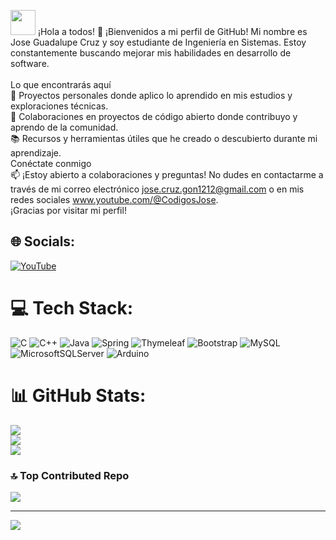 <img src="https://media.giphy.com/media/v1.Y2lkPTc5MGI3NjExdDNtYmhtOXlsOXV3a3F0bjQzc2k3Y3NpdWpxM2N0YnNqNGJ6aDNmOSZlcD12MV9pbnRlcm5hbF9naWZfYnlfaWQmY3Q9cw/gFrmO3kFGWbf2/giphy.gif" width=40> ¡Hola a todos! 👋
¡Bienvenidos a mi perfil de GitHub! Mi nombre es Jose Guadalupe Cruz y soy estudiante de Ingeniería en Sistemas. Estoy constantemente buscando mejorar mis habilidades en desarrollo de software.
<br><br>
Lo que encontrarás aquí <br>
🧠 Proyectos personales donde aplico lo aprendido en mis estudios y exploraciones técnicas. <br>
🔧 Colaboraciones en proyectos de código abierto donde contribuyo y aprendo de la comunidad. <br>
📚 Recursos y herramientas útiles que he creado o descubierto durante mi aprendizaje.<br>
Conéctate conmigo <br>
📫 ¡Estoy abierto a colaboraciones y preguntas! No dudes en contactarme a través de mi correo electrónico jose.cruz.gon1212@gmail.com o en mis redes sociales www.youtube.com/@CodigosJose. <br>
¡Gracias por visitar mi perfil! 

## 🌐 Socials:
[![YouTube](https://img.shields.io/badge/YouTube-%23FF0000.svg?logo=YouTube&logoColor=white)](https://youtube.com/@CodigoJose) 

# 💻 Tech Stack:
![C](https://img.shields.io/badge/c-%2300599C.svg?style=for-the-badge&logo=c&logoColor=white) ![C++](https://img.shields.io/badge/c++-%2300599C.svg?style=for-the-badge&logo=c%2B%2B&logoColor=white) ![Java](https://img.shields.io/badge/java-%23ED8B00.svg?style=for-the-badge&logo=openjdk&logoColor=white) ![Spring](https://img.shields.io/badge/spring-%236DB33F.svg?style=for-the-badge&logo=spring&logoColor=white) ![Thymeleaf](https://img.shields.io/badge/Thymeleaf-%23005C0F.svg?style=for-the-badge&logo=Thymeleaf&logoColor=white) ![Bootstrap](https://img.shields.io/badge/bootstrap-%238511FA.svg?style=for-the-badge&logo=bootstrap&logoColor=white) ![MySQL](https://img.shields.io/badge/mysql-%2300000f.svg?style=for-the-badge&logo=mysql&logoColor=white) ![MicrosoftSQLServer](https://img.shields.io/badge/Microsoft%20SQL%20Server-CC2927?style=for-the-badge&logo=microsoft%20sql%20server&logoColor=white) ![Arduino](https://img.shields.io/badge/-Arduino-00979D?style=for-the-badge&logo=Arduino&logoColor=white)
# 📊 GitHub Stats:
![](https://github-readme-stats.vercel.app/api?username=JoseGpeCruz&theme=tokyonight&hide_border=false&include_all_commits=true&count_private=false)<br/>
![](https://github-readme-streak-stats.herokuapp.com/?user=JoseGpeCruz&theme=tokyonight&hide_border=false)<br/>
![](https://github-readme-stats.vercel.app/api/top-langs/?username=JoseGpeCruz&theme=tokyonight&hide_border=false&include_all_commits=true&count_private=false&layout=compact)

### 🔝 Top Contributed Repo
![](https://github-contributor-stats.vercel.app/api?username=JoseGpeCruz&limit=5&theme=dark&combine_all_yearly_contributions=true)

---
[![](https://visitcount.itsvg.in/api?id=JoseGpeCruz&icon=0&color=0)](https://visitcount.itsvg.in)
